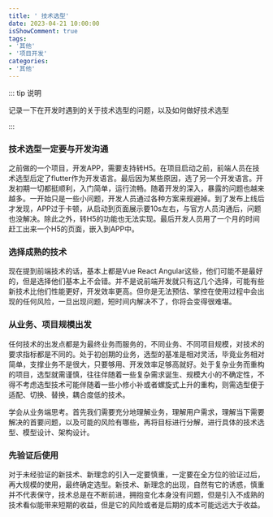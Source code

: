 ```yaml
---
title: ' 技术选型'
date: 2023-04-21 10:00:00
isShowComment: true
tags:
- '其他'
- '项目开发'
categories:
- '其他'
---
```


::: tip 说明

记录一下在开发时遇到的关于技术选型的问题，以及如何做好技术选型


:::

<!-- more -->



### 技术选型一定要与开发沟通

之前做的一个项目，开发APP，需要支持转H5。在项目启动之前，前端人员在技术选型后定了flutter作为开发语言。最后因为某些原因，选了另一个开发语言。开发初期一切都挺顺利，入门简单，运行流畅。随着开发的深入，暴露的问题也越来越多。一开始只是一些小问题，开发人员通过各种方案来规避掉。到了发布上线后才发现，APP过于卡顿，从启动到页面展示要10s左右，与官方人员沟通后，问题也没解决。除此之外，转H5的功能也无法实现。最后开发人员用了一个月的时间赶工出来一个H5的页面，嵌入到APP中。

### 选择成熟的技术

现在提到前端技术的话，基本上都是Vue React Angular这些，他们可能不是最好的，但是选择他们基本上不会错。并不是说前端开发就只有这几个选择，可能有些新技术比他们性能更好，开发效率更高。但你是无法预估、掌控在使用过程中会出现的任何风险，一旦出现问题，短时间内解决不了，你将会变得很难堪。

### 从业务、项目规模出发

任何技术的出发点都是为最终业务而服务的，不同业务、不同项目规模，对技术的要求指标都是不同的。处于初创期的业务，选型的基准是相对灵活，毕竟业务相对简单，支撑业务不是很大，只要够用、开发效率足够高就好。处于复杂业务而重构的项目，选型就需谨慎，往往伴随着一些复杂需求诞生、规模大小的不确定性，不得不考虑选型技术可能伴随着一些小修小补或者螺旋式上升的重构，则需选型便于适配、切换、替换，耦合度低的技术。

学会从业务端思考。首先我们需要充分地理解业务，理解用户需求，理解当下需要解决的首要问题，以及可能的风险有哪些，再将目标进行分解，进行具体的技术选型、模型设计、架构设计。

### 先验证后使用

对于未经验证的新技术、新理念的引入一定要慎重，一定要在全方位的验证过后，再大规模的使用，最终确定选型。新技术、新理念的出现，自然有它的诱惑，慎重并不代表保守，技术总是在不断前进，拥抱变化本身没有问题，但是引入不成熟的技术看似能带来短期的收益，但是它的风险或者是后期的成本可能远远大于收益。


